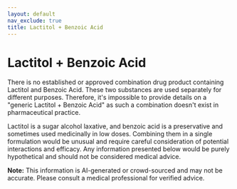 ```yaml
---
layout: default
nav_exclude: true
title: Lactitol + Benzoic Acid
---
```


# Lactitol + Benzoic Acid

There is no established or approved combination drug product containing Lactitol and Benzoic Acid.  These two substances are used separately for different purposes.  Therefore, it's impossible to provide details on a "generic Lactitol + Benzoic Acid" as such a combination doesn't exist in pharmaceutical practice.

Lactitol is a sugar alcohol laxative, and benzoic acid is a preservative and sometimes used medicinally in low doses. Combining them in a single formulation would be unusual and require careful consideration of potential interactions and efficacy.  Any information presented below would be purely hypothetical and should not be considered medical advice.


**Note:** This information is AI-generated or crowd-sourced and may not be accurate. Please consult a medical professional for verified advice.